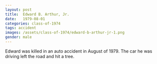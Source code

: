 ```yaml
---
layout: post
title:  Edward B. Arthur, Jr.
date:   1979-08-01
categories: class-of-1974
tags: accident
images: /assets/class-of-1974/edward-b-arthur-jr-1.png
gender: male
---
```

Edward was killed in an auto accident in August of 1979.  The car he was driving left the road and hit a tree.
